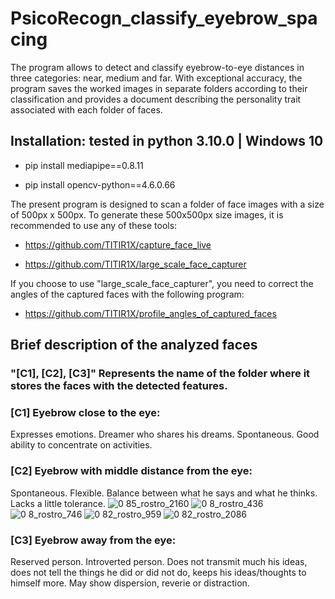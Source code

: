 # PsicoRecogn_classify_eyebrow_spacing
The program allows to detect and classify eyebrow-to-eye distances in three categories: near, medium and far. With exceptional accuracy, the program saves the worked images in separate folders according to their classification and provides a document describing the personality trait associated with each folder of faces.

## Installation: tested in python 3.10.0 | Windows 10

- pip install mediapipe==0.8.11

- pip install opencv-python==4.6.0.66


The present program is designed to scan a folder of face images with a size of 500px x 500px. To generate these 500x500px size images, it is recommended to use any of these tools:
- https://github.com/TITIR1X/capture_face_live

- https://github.com/TITIR1X/large_scale_face_capturer

If you choose to use "large_scale_face_capturer", you need to correct the angles of the captured faces with the following program:

- https://github.com/TITIR1X/profile_angles_of_captured_faces

## Brief description of the analyzed faces
### "[C1], [C2], [C3]" Represents the name of the folder where it stores the faces with the detected features.

### [C1] Eyebrow close to the eye:
Expresses emotions.
Dreamer who shares his dreams.
Spontaneous.
Good ability to concentrate on activities.

### [C2] Eyebrow with middle distance from the eye:
Spontaneous.
Flexible.
Balance between what he says and what he thinks.
Lacks a little tolerance.
![0 85_rostro_2160](https://user-images.githubusercontent.com/115203597/206658393-d117d1ee-d971-4723-92a4-ad35ba788d02.jpg)
![0 8_rostro_436](https://user-images.githubusercontent.com/115203597/206658399-bccb2337-5bc1-4490-a3dc-3a3ce3c8e354.jpg)
![0 8_rostro_746](https://user-images.githubusercontent.com/115203597/206658402-9638999f-4e90-403e-abb3-42beacd9605c.jpg)
![0 82_rostro_959](https://user-images.githubusercontent.com/115203597/206658406-0cc28be4-78e2-4198-b70a-2abe4408ba21.jpg)
![0 82_rostro_2086](https://user-images.githubusercontent.com/115203597/206658410-71fea970-0c0b-4653-a9b9-d88b4acc5e0d.jpg)


### [C3] Eyebrow away from the eye:
Reserved person.
Introverted person.
Does not transmit much his ideas, does not tell the things he did or did not do, keeps his ideas/thoughts to himself more.
May show dispersion, reverie or distraction.

